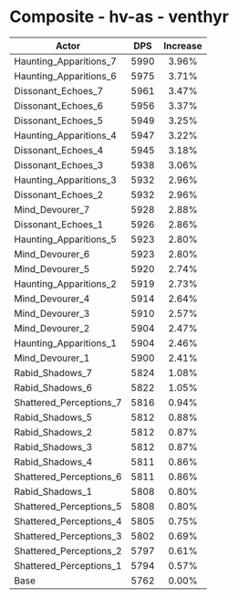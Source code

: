 # Composite - hv-as - venthyr
| Actor | DPS | Increase |
|---|:---:|:---:|
|Haunting_Apparitions_7|5990|3.96%|
|Haunting_Apparitions_6|5975|3.71%|
|Dissonant_Echoes_7|5961|3.47%|
|Dissonant_Echoes_6|5956|3.37%|
|Dissonant_Echoes_5|5949|3.25%|
|Haunting_Apparitions_4|5947|3.22%|
|Dissonant_Echoes_4|5945|3.18%|
|Dissonant_Echoes_3|5938|3.06%|
|Haunting_Apparitions_3|5932|2.96%|
|Dissonant_Echoes_2|5932|2.96%|
|Mind_Devourer_7|5928|2.88%|
|Dissonant_Echoes_1|5926|2.86%|
|Haunting_Apparitions_5|5923|2.80%|
|Mind_Devourer_6|5923|2.80%|
|Mind_Devourer_5|5920|2.74%|
|Haunting_Apparitions_2|5919|2.73%|
|Mind_Devourer_4|5914|2.64%|
|Mind_Devourer_3|5910|2.57%|
|Mind_Devourer_2|5904|2.47%|
|Haunting_Apparitions_1|5904|2.46%|
|Mind_Devourer_1|5900|2.41%|
|Rabid_Shadows_7|5824|1.08%|
|Rabid_Shadows_6|5822|1.05%|
|Shattered_Perceptions_7|5816|0.94%|
|Rabid_Shadows_5|5812|0.88%|
|Rabid_Shadows_2|5812|0.87%|
|Rabid_Shadows_3|5812|0.87%|
|Rabid_Shadows_4|5811|0.86%|
|Shattered_Perceptions_6|5811|0.86%|
|Rabid_Shadows_1|5808|0.80%|
|Shattered_Perceptions_5|5808|0.80%|
|Shattered_Perceptions_4|5805|0.75%|
|Shattered_Perceptions_3|5802|0.69%|
|Shattered_Perceptions_2|5797|0.61%|
|Shattered_Perceptions_1|5794|0.57%|
|Base|5762|0.00%|
